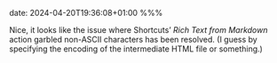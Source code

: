 date: 2024-04-20T19:36:08+01:00
%%%

Nice, it looks like the issue where Shortcuts’ *Rich Text from Markdown* action garbled non-ASCII characters has been resolved. (I guess by specifying the encoding of the intermediate HTML file or something.)
